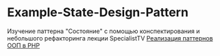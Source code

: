 # Example-State-Design-Pattern

Изучение паттерна "Состояние" с помощью конспектирования и небольшого рефакторинга лекции SpecialistTV <a href="https://youtu.be/vJAt-7VCz80?list=PLPNYkZcYUF4vAlndqJ4SBCZSP7LuDNt3Y&amp;t=2235" target="_blank" rel="noreferrer noopener" aria-label="Состояние (откроется в новой вкладке)">Реализация паттернов ООП в PHP</a>